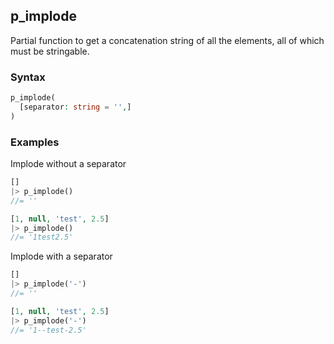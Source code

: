 [//]: # (This file is autogenerated)

## p_implode

Partial function to get a concatenation string of all the elements, all of which must be stringable.

### Syntax
```php
p_implode(
  [separator: string = '',]
)
```

### Examples
Implode without a separator
```php
[]
|> p_implode()
//= ''
```
```php
[1, null, 'test', 2.5]
|> p_implode()
//= '1test2.5'
```
Implode with a separator
```php
[]
|> p_implode('-')
//= ''
```
```php
[1, null, 'test', 2.5]
|> p_implode('-')
//= '1--test-2.5'
```

